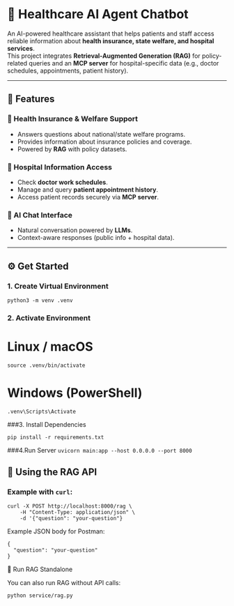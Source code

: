 # 🏥 Healthcare AI Agent Chatbot  

An AI-powered healthcare assistant that helps patients and staff access reliable information about **health insurance, state welfare, and hospital services**.  
This project integrates **Retrieval-Augmented Generation (RAG)** for policy-related queries and an **MCP server** for hospital-specific data (e.g., doctor schedules, appointments, patient history).  

---

## 🚀 Features  

### 🔹 Health Insurance & Welfare Support  
- Answers questions about national/state welfare programs.  
- Provides information about insurance policies and coverage.  
- Powered by **RAG** with policy datasets.  

### 🔹 Hospital Information Access  
- Check **doctor work schedules**.  
- Manage and query **patient appointment history**.  
- Access patient records securely via **MCP server**.  

### 🔹 AI Chat Interface  
- Natural conversation powered by **LLMs**.  
- Context-aware responses (public info + hospital data).  

---

## ⚙️ Get Started  

### 1. Create Virtual Environment  

```
python3 -m venv .venv
```


### 2. Activate Environment
# Linux / macOS
```
source .venv/bin/activate
```

# Windows (PowerShell)
```
.venv\Scripts\Activate
```

###3. Install Dependencies
```
pip install -r requirements.txt
```

###4.Run Server
```uvicorn main:app --host 0.0.0.0 --port 8000```

## 📡 Using the RAG API  

### Example with `curl`:  
```
curl -X POST http://localhost:8000/rag \
    -H "Content-Type: application/json" \
    -d '{"question": "your-question"}
```
Example JSON body for Postman:
```
{
  "question": "your-question"
}
```

🧩 Run RAG Standalone

You can also run RAG without API calls:
```
python service/rag.py

```
